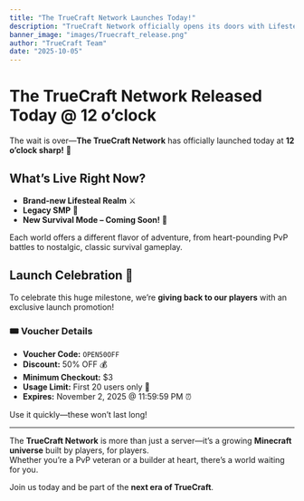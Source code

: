 ```yaml
---
title: "The TrueCraft Network Launches Today!"
description: "TrueCraft Network officially opens its doors with Lifesteal, Legacy SMP, and a new Survival mode on the horizon."
banner_image: "images/Truecraft_release.png"
author: "TrueCraft Team"
date: "2025-10-05"
---
```


# The TrueCraft Network Released Today @ 12 o’clock


The wait is over—**The TrueCraft Network** has officially launched today at **12 o’clock sharp!** 🎉  

## What’s Live Right Now?

- **Brand-new Lifesteal Realm** ⚔️  
- **Legacy SMP** 🏰  
- **New Survival Mode – Coming Soon!** 🌲  

Each world offers a different flavor of adventure, from heart-pounding PvP battles to nostalgic, classic survival gameplay.

## Launch Celebration 🎁

To celebrate this huge milestone, we’re **giving back to our players** with an exclusive launch promotion!

### 🎟️ Voucher Details

- **Voucher Code:** `OPEN50OFF`  
- **Discount:** 50% OFF 💰  
- **Minimum Checkout:** $3  
- **Usage Limit:** First 20 users only 👥  
- **Expires:** November 2, 2025 @ 11:59:59 PM ⏰  

Use it quickly—these won’t last long!

---

The **TrueCraft Network** is more than just a server—it’s a growing **Minecraft universe** built by players, for players.  
Whether you’re a PvP veteran or a builder at heart, there’s a world waiting for you.

Join us today and be part of the **next era of TrueCraft**.
